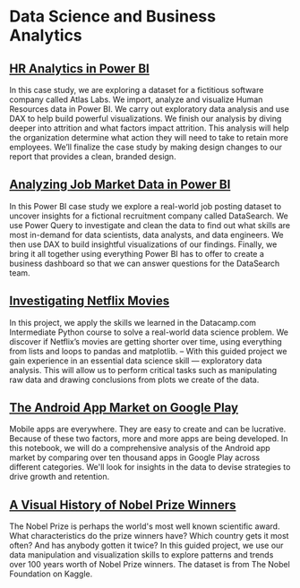# Data Science and Business Analytics

## [HR Analytics in Power BI](https://github.com/MarcoStallmann/Data-Science-and-Business-Analytics/tree/main/HR%20Analytics%20in%20Power%20BI)

In this case study, we are exploring a dataset for a fictitious software company called Atlas Labs. We import, analyze and visualize Human Resources data in Power BI. We carry out exploratory data analysis and use DAX to help build powerful visualizations. We finish our analysis by diving deeper into attrition and what factors impact attrition. This analysis will help the organization determine what action they will need to take to retain more employees. We’ll finalize the case study by making design changes to our report that provides a clean, branded design.

## [Analyzing Job Market Data in Power BI](https://github.com/MarcoStallmann/Data-Science/tree/main/Analyzing%20Job%20Market%20Data%20in%20Power%20BI)
In this Power BI case study we explore a real-world job posting dataset to uncover insights for a fictional recruitment company called DataSearch. We use Power Query to investigate and clean the data to find out what skills are most in-demand for data scientists, data analysts, and data engineers. We then use DAX to build insightful visualizations of our findings. Finally, we bring it all together using everything Power BI has to offer to create a business dashboard so that we can answer questions for the DataSearch team.

## [Investigating Netflix Movies](https://github.com/MarcoStallmann/Data-Science/tree/main/Investigating%20Netflix%20Movies%20and%20Guest%20Stars%20in%20The%20Office)
In this project, we apply the skills we learned in the Datacamp.com Intermediate Python course to solve a real-world data science problem. We discover if Netflix’s movies are getting shorter over time, using everything from lists and loops to pandas and matplotlib. – With this guided project we gain experience in an essential data science skill — exploratory data analysis. This will allow us to perform critical tasks such as manipulating raw data and drawing conclusions from plots we create of the data.

## [The Android App Market on Google Play](https://github.com/MarcoStallmann/Data-Science-and-Business-Analytics/blob/main/The%20Android%20App%20Market%20on%20Google%20Play/notebook.ipynb)

Mobile apps are everywhere. They are easy to create and can be lucrative. Because of these two factors, more and more apps are being developed. In this notebook, we will do a comprehensive analysis of the Android app market by comparing over ten thousand apps in Google Play across different categories. We'll look for insights in the data to devise strategies to drive growth and retention.

## [A Visual History of Nobel Prize Winners](https://github.com/MarcoStallmann/Data-Science-and-Business-Analytics/blob/main/A%20Visual%20History%20of%20Nobel%20Prize%20Winners/notebook.ipynb)

The Nobel Prize is perhaps the world's most well known scientific award.  What characteristics do the prize winners have? Which country gets it most often? And has anybody gotten it twice? In this guided project, we use our data manipulation and visualization skills to explore patterns and trends over 100 years worth of Nobel Prize winners. The dataset is from The Nobel Foundation on Kaggle. 

